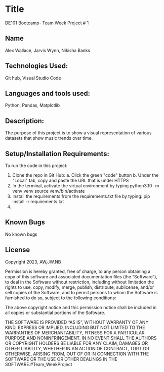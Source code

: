 # Title
DE101 Bootcamp- Team Week Project # 1

## Name
Alex Wallace, Jarvis Wynn, Nikisha Banks

## Technologies Used: 
Git hub, Visual Studio Code

## Languages and tools used: 
Python, Pandas, Matplotlib

## Description:
The purpose of this project is to show a visual representation of various datasets that show music trends over time.

## Setup/Installation Requirements:
To run the code in this project:
1. Clone the repo in Git Hub: 
   a. Click the green "code" button
   b. Under the "Local" tab, copy and paste the URL that is under HTTPS
2. In the terminal, activate the virtual environment by typing 
        python3.10 -m venv venv
        source venv/bin/activate
3. Install the requirements from the requirements.txt file by typing:
        pip install -r requirements.txt
4.  
## Known Bugs
No known bugs

## License
Copyright 2023, AW,JW,NB

Permission is hereby granted, free of charge, to any person obtaining a copy of this software and associated documentation files (the “Software”), to deal in the Software without restriction, including without limitation the rights to use, copy, modify, merge, publish, distribute, sublicense, and/or sell copies of the Software, and to permit persons to whom the Software is furnished to do so, subject to the following conditions:

The above copyright notice and this permission notice shall be included in all copies or substantial portions of the Software.

THE SOFTWARE IS PROVIDED “AS IS”, WITHOUT WARRANTY OF ANY KIND, EXPRESS OR IMPLIED, INCLUDING BUT NOT LIMITED TO THE WARRANTIES OF MERCHANTABILITY, FITNESS FOR A PARTICULAR PURPOSE AND NONINFRINGEMENT. IN NO EVENT SHALL THE AUTHORS OR COPYRIGHT HOLDERS BE LIABLE FOR ANY CLAIM, DAMAGES OR OTHER LIABILITY, WHETHER IN AN ACTION OF CONTRACT, TORT OR OTHERWISE, ARISING FROM, OUT OF OR IN CONNECTION WITH THE SOFTWARE OR THE USE OR OTHER DEALINGS IN THE SOFTWARE.#Team_WeekProject
